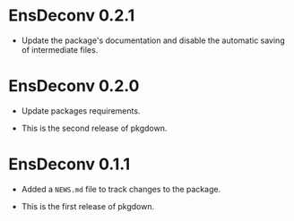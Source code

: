 # EnsDeconv 0.2.1
* Update the package's documentation and disable the automatic saving of intermediate files.

# EnsDeconv 0.2.0
* Update packages requirements.

* This is the second release of pkgdown.

# EnsDeconv 0.1.1

* Added a `NEWS.md` file to track changes to the package.

* This is the first release of pkgdown.





